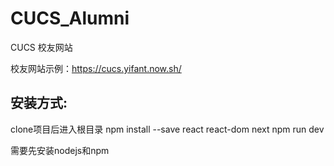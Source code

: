 # CUCS_Alumni
CUCS 校友网站

校友网站示例：https://cucs.yifant.now.sh/


## 安装方式:
clone项目后进入根目录
npm install --save react react-dom next
npm run dev

需要先安装nodejs和npm
